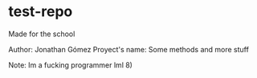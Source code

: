 # test-repo
Made for the school

Author: Jonathan Gómez
Proyect's name: Some methods and more stuff

Note: Im a fucking programmer lml 8)